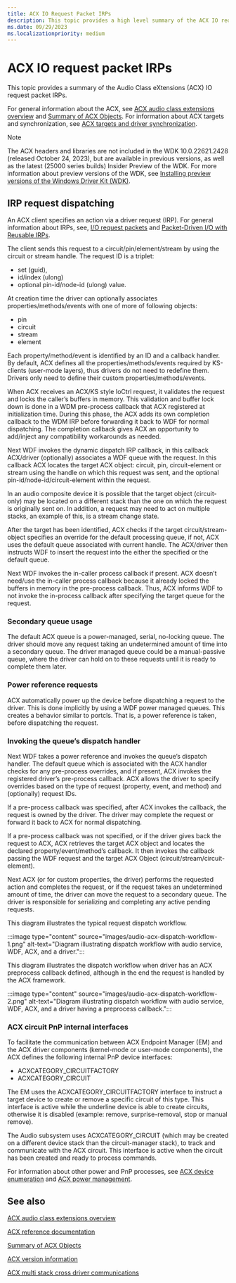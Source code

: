 ```yaml
---
title: ACX IO Request Packet IRPs
description: This topic provides a high level summary of the ACX IO request packet IRPs.
ms.date: 09/29/2023
ms.localizationpriority: medium
---
```


# ACX IO request packet IRPs

This topic provides a summary of the Audio Class eXtensions (ACX) IO request packet IRPs.

For general information about the ACX, see [ACX audio class extensions overview](acx-audio-class-extensions-overview.md) and [Summary of ACX Objects](acx-summary-of-objects.md). For information about ACX targets and synchronization, see [ACX targets and driver synchronization](acx-targets.md).

>[!NOTE]
> The ACX headers and libraries are not included in the  WDK 10.0.22621.2428 (released October 24, 2023), but are available in previous versions, as well as the latest (25000 series builds) Insider Preview of the WDK. For more information about preview versions of the WDK, see [Installing preview versions of the Windows Driver Kit (WDK)](../installing-preview-versions-wdk.md).


## IRP request dispatching

An ACX client specifies an action via a driver request (IRP). For general information about IRPs, see, [I/O request packets](../gettingstarted/i-o-request-packets.md) and [Packet-Driven I/O with Reusable IRPs](../kernel/packet-driven-i-o-with-reusable-irps.md).

The client sends this request to a circuit/pin/element/stream by using the circuit or stream handle. The request ID is a triplet:

- set (guid),
- id/index (ulong)
- optional pin-id/node-id (ulong) value.  

At creation time the driver can optionally associates properties/methods/events with one of more of following objects:

- pin
- circuit
- stream
- element

Each property/method/event is identified by an ID and a callback handler. By default, ACX defines all the properties/methods/events required by KS-clients (user-mode layers), thus drivers do not need to redefine them. Drivers only need to define their custom properties/methods/events.

When ACX receives an ACX/KS style IoCtrl request, it validates the request and locks the caller’s buffers in memory. This validation and buffer lock down is done in a WDM pre-process callback that ACX registered at initialization time. During this phase, the ACX adds its own completion callback to the WDM IRP before forwarding it back to WDF for normal dispatching. The completion callback gives ACX an opportunity to add/inject any compatibility workarounds as needed.

Next WDF invokes the dynamic dispatch IRP callback, in this callback ACX/driver (optionally) associates a WDF queue with the request. In this callback ACX locates the target ACX object: circuit, pin, circuit-element or stream using the handle on which this request was sent, and the optional pin-id/node-id/circuit-element within the request.

In an audio composite device it is possible that the target object (circuit-only) may be located on a different stack than the one on which the request is originally sent on. In addition, a request may need to act on multiple stacks, an example of this, is a stream change state.

After the target has been identified, ACX checks if the target circuit/stream-object specifies an override for the default processing queue, if not, ACX uses the default queue associated with current handle. The ACX/driver then instructs WDF to insert the request into the either the specified or the default queue.

Next WDF invokes the in-caller process callback if present. ACX doesn’t need/use the in-caller process callback because it already locked the buffers in memory in the pre-process callback. Thus, ACX informs WDF to not invoke the in-process callback after specifying the target queue for the request.

### Secondary queue usage

The default ACX queue is a power-managed, serial, no-locking queue. The driver should move any request taking an undetermined amount of time into a secondary queue. The driver managed queue could be a manual-passive queue, where the driver can hold on to these requests until it is ready to complete them later.

### Power reference requests

ACX automatically power up the device before dispatching a request to the driver. This is done implicitly by using a WDF power managed queues. This creates a behavior similar to portcls. That is, a power reference is taken, before dispatching the request.

### Invoking the queue’s dispatch handler

Next WDF takes a power reference and invokes the queue’s dispatch handler. The default queue which is associated with the ACX handler checks for any pre-process overrides, and if present, ACX invokes the registered driver’s pre-process callback. ACX allows the driver to specify overrides based on the type of request (property, event, and method) and (optionally) request IDs.  

If a pre-process callback was specified, after ACX invokes the callback, the request is owned by the driver. The driver may complete the request or forward it back to ACX for normal dispatching.

If a pre-process callback was not specified, or if the driver gives back the request to ACX, ACX retrieves the target ACX object and locates the declared property/event/method’s callback. It then invokes the callback passing the WDF request and the target ACX Object (circuit/stream/circuit-element).

Next ACX (or for custom properties, the driver) performs the requested action and completes the request, or if the request takes an undetermined amount of time, the driver can move the request to a secondary queue. The driver is responsible for serializing and completing any active pending requests.

This diagram illustrates the typical request dispatch workflow.

:::image type="content" source="images/audio-acx-dispatch-workflow-1.png" alt-text="Diagram illustrating dispatch workflow with audio service, WDF, ACX, and a driver.":::

This diagram illustrates the dispatch workflow when driver has an ACX preprocess callback defined, although in the end the request is handled by the ACX framework.

:::image type="content" source="images/audio-acx-dispatch-workflow-2.png" alt-text="Diagram illustrating dispatch workflow with audio service, WDF, ACX, and a driver having a preprocess callback.":::

### ACX circuit PnP internal interfaces

To facilitate the communication between ACX Endpoint Manager (EM) and the ACX driver components (kernel-mode or user-mode components), the ACX defines the following internal PnP device interfaces:

- ACXCATEGORY_CIRCUITFACTORY
- ACXCATEGORY_CIRCUIT

The EM uses the ACXCATEGORY_CIRCUITFACTORY interface to instruct a target device to create or remove a specific circuit of this type. This interface is active while the underline device is able to create circuits, otherwise it is disabled (example: remove, surprise-removal, stop or manual remove).

The Audio subsystem uses ACXCATEGORY_CIRCUIT (which may be created on a different device stack than the circuit-manager stack), to track and communicate with the ACX circuit. This interface is active when the circuit has been created and ready to process commands.

For information about other power and PnP processes, see [ACX device enumeration](acx-device-enumeration.md) and [ACX power management](acx-power-management.md).

## See also

[ACX audio class extensions overview](acx-audio-class-extensions-overview.md)

[ACX reference documentation](acx-reference.md)

[Summary of ACX Objects](acx-summary-of-objects.md)

[ACX version information](acx-version-overview.md)

[ACX multi stack cross driver communications](acx-multi-stack.md)
